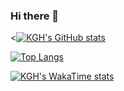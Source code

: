 ### Hi there 👋

<!--
**Kascald/Kascald** is a ✨ _special_ ✨ repository because its `README.md` (this file) appears on your GitHub profile.

Here are some ideas to get you started:

- 🔭 I’m currently working on ...
- 🌱 I’m currently learning ...
- 👯 I’m looking to collaborate on ...
- 🤔 I’m looking for help with ...
- 💬 Ask me about ...
- 📫 How to reach me: ...
- 😄 Pronouns: ...
- ⚡ Fun fact: ...
-->

<!-- githubstats (ref)-> https://github.com/anuraghazra/github-readme-stats/blob/master/docs/readme_kr.md -->
<[![KGH's GitHub stats](https://github-readme-stats.vercel.app/api?username=Kascald)](https://github.com/anuraghazra/github-readme-stats)

<!-- Top Lang (ref)-> [https://github.com/anuraghazra/github-readme-stats/blob/master/docs/readme_kr.md](https://github.com/anuraghazra/github-readme-stats/blob/master/docs/readme_kr.md#%EC%96%B8%EC%96%B4-%EC%82%AC%EC%9A%A9%EB%9F%89-%ED%86%B5%EA%B3%84) -->
[![Top Langs](https://github-readme-stats.vercel.app/api/top-langs/?username=Kascald&langs_count=10&layout=compact&theme=dracula)](https://github.com/Kascald/Kascald)﻿

<!-- WaKa Time (ref)-> [https://github.com/anuraghazra/github-readme-stats/blob/master/docs/readme_kr.md](https://github.com/anuraghazra/github-readme-stats/blob/master/docs/readme_kr.md#wakatime-%EC%A3%BC%EA%B0%84-%ED%86%B5%EA%B3%84) -->
[![KGH's WakaTime stats](https://github-readme-stats.vercel.app/api/wakatime?username=ffflabs)](https://github.com/anuraghazra/github-readme-stats)
